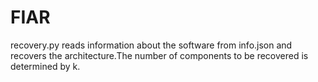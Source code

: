 # FIAR
recovery.py reads information about the software from info.json and recovers the architecture.The number of components to be recovered is determined by k.
